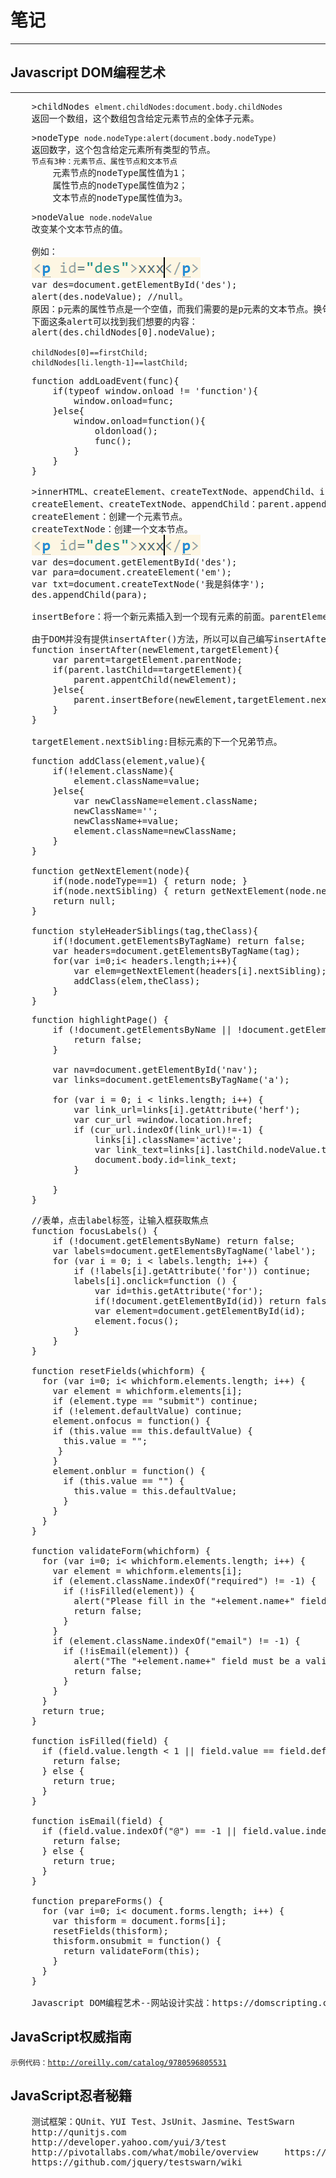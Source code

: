 # 笔记
---


## Javascript DOM编程艺术
---
<pre>
    >childNodes <code>elment.childNodes:document.body.childNodes</code>
    返回一个数组，这个数组包含给定元素节点的全体子元素。
</pre>
<pre>
    >nodeType <code>node.nodeType:alert(document.body.nodeType)</code>
    返回数字，这个包含给定元素所有类型的节点。
    <code>节点有3种：元素节点、属性节点和文本节点</code>
        元素节点的nodeType属性值为1；
        属性节点的nodeType属性值为2；
        文本节点的nodeType属性值为3。
</pre>
<pre>
    >nodeValue <code>node.nodeValue</code>
    改变某个文本节点的值。

    例如：
    <img src="2018-07-09_105355.png">
    var des=document.getElementById('des');
    alert(des.nodeValue); //null。
    原因：p元素的属性节点是一个空值，而我们需要的是p元素的文本节点。换句话说，如果想要获取p元素的文本节点，就必须检索它的第一个子节点的nodeValue属性值。
    下面这条alert可以找到我们想要的内容：
    alert(des.childNodes[0].nodeValue);

    <code>childNodes[0]==firstChild;</code>
    <code>childNodes[li.length-1]==lastChild;</code>
</pre>
<pre>
    function addLoadEvent(func){
        if(typeof window.onload != 'function'){
            window.onload=func;
        }else{
            window.onload=function(){
                oldonload();
                func();
            }
        }
    }
</pre>
<pre>
    >innerHTML、createElement、createTextNode、appendChild、insertBefore
    createElement、createTextNode、appendChild：parent.appendChild(child)。
    createElement：创建一个元素节点。
    createTextNode：创建一个文本节点。
    <img src="2018-07-09_105355.png">
    var des=document.getElementById('des');
    var para=document.createElement('em');
    var txt=document.createTextNode('我是斜体字');
    des.appendChild(para);

    insertBefore：将一个新元素插入到一个现有元素的前面。parentElement.insertBefore(newElement,targetElement)。 

    由于DOM并没有提供insertAfter()方法，所以可以自己编写insertAfter，如下：
    function insertAfter(newElement,targetElement){
        var parent=targetElement.parentNode;
        if(parent.lastChild==targetElement){
            parent.appentChild(newElement);
        }else{
            parent.insertBefore(newElement,targetElement.nextSibling)
        }
    }

    targetElement.nextSibling:目标元素的下一个兄弟节点。
</pre>
<pre>
    function addClass(element,value){
        if(!element.className){
            element.className=value;
        }else{
            var newClassName=element.className;
            newClassName='';
            newClassName+=value;
            element.className=newClassName;
        }
    }

    function getNextElement(node){
        if(node.nodeType==1) { return node; }
        if(node.nextSibling) { return getNextElement(node.nextSibling); }
        return null;
    }

    function styleHeaderSiblings(tag,theClass){
        if(!document.getElementsByTagName) return false;
        var headers=document.getElementsByTagName(tag);
        for(var i=0;i< headers.length;i++){
            var elem=getNextElement(headers[i].nextSibling);
            addClass(elem,theClass);
        }
    }
</pre>
<pre>
    function highlightPage() {
        if (!document.getElementsByName || !document.getElementById || !document.getElementById('nav')) {
            return false;
        }

        var nav=document.getElementById('nav');
        var links=document.getElementsByTagName('a');

        for (var i = 0; i < links.length; i++) {
            var link_url=links[i].getAttribute('herf');
            var cur_url =window.location.href;
            if (cur_url.indexOf(link_url)!=-1) {
                links[i].className='active';
                var link_text=links[i].lastChild.nodeValue.toLowerCase();
                document.body.id=link_text;
            }

        }
    }
</pre>
<pre>
    //表单，点击label标签，让输入框获取焦点
    function focusLabels() {
        if (!document.getElementsByName) return false;
        var labels=document.getElementsByTagName('label');
        for (var i = 0; i < labels.length; i++) {
            if (!labels[i].getAttribute('for')) continue;
            labels[i].onclick=function () {
                var id=this.getAttribute('for');
                if(!document.getElementById(id)) return false;
                var element=document.getElementById(id);
                element.focus();
            }
        }
    }

    function resetFields(whichform) {
      for (var i=0; i< whichform.elements.length; i++) {
        var element = whichform.elements[i];
        if (element.type == "submit") continue;
        if (!element.defaultValue) continue;
        element.onfocus = function() {
        if (this.value == this.defaultValue) {
          this.value = "";
         }
        }
        element.onblur = function() {
          if (this.value == "") {
            this.value = this.defaultValue;
          }
        }
      }
    }

    function validateForm(whichform) {
      for (var i=0; i< whichform.elements.length; i++) {
        var element = whichform.elements[i];
        if (element.className.indexOf("required") != -1) {
          if (!isFilled(element)) {
            alert("Please fill in the "+element.name+" field.");
            return false;
          }
        }
        if (element.className.indexOf("email") != -1) {
          if (!isEmail(element)) {
            alert("The "+element.name+" field must be a valid email address.");
            return false;
          }
        }
      }
      return true;
    }

    function isFilled(field) {
      if (field.value.length < 1 || field.value == field.defaultValue) {
        return false;
      } else {
        return true;
      }
    }

    function isEmail(field) {
      if (field.value.indexOf("@") == -1 || field.value.indexOf(".") == -1) {
        return false;
      } else {
        return true;
      }
    }

    function prepareForms() {
      for (var i=0; i< document.forms.length; i++) {
        var thisform = document.forms[i];
        resetFields(thisform);
        thisform.onsubmit = function() {
          return validateForm(this);
        }
      }
    }

    Javascript DOM编程艺术--网站设计实战：https://domscripting.com/domsters/index.html
</pre>


## JavaScript权威指南
<code>示例代码：http://oreilly.com/catalog/9780596805531</code>

## JavaScript忍者秘籍
<pre>
    测试框架：QUnit、YUI Test、JsUnit、Jasmine、TestSwarn
    http://qunitjs.com
    http://developer.yahoo.com/yui/3/test
    http://pivotallabs.com/what/mobile/overview     https://github.com/jasmine/jasmine/wiki
    https://github.com/jquery/testswarn/wiki
</pre>




